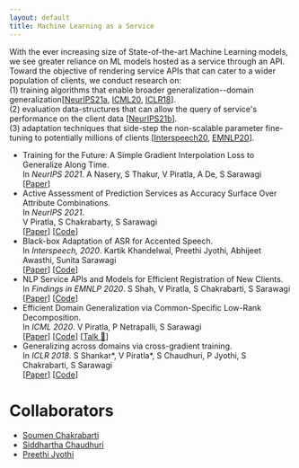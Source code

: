 ```yaml
---
layout: default
title: Machine Learning as a Service
---
```


With the ever increasing size of State-of-the-art Machine Learning models, we see greater reliance on ML models hosted as a service through an API. 
Toward the objective of rendering service APIs that can cater to a wider population of clients, we conduct research on:   
(1) training algorithms that enable broader generalization--domain generalization\[[NeurIPS21a](#neurips21a), [ICML20](#icml20), [ICLR18](#iclr18)\].  
(2) evaluation data-structures that can allow the query of service's performance on the client data \[[NeurIPS21b](#neurips21b)\].   
(3) adaptation techniques that side-step the non-scalable parameter fine-tuning to potentially millions of clients \[[Interspeech20](#interspeech20), [EMNLP20](#emnlp20)\].  


<a name="neurips21a"></a>
* Training for the Future: A Simple Gradient Interpolation Loss to Generalize Along Time. \
  In *NeurIPS 2021*. A Nasery, S Thakur, V Piratla, A De, S Sarawagi \
  \[[Paper](https://arxiv.org/pdf/2108.06721.pdf)\]
  <a name="neurips21b"/>
* Active Assessment of Prediction Services as Accuracy Surface Over Attribute Combinations. \
  In *NeurIPS 2021*.\
  V Piratla, S Chakrabarty, S Sarawagi\
  \[[Paper](https://arxiv.org/pdf/2108.06514.pdf)\] \[[Code](https://github.com/vihari/AAA)\]
  <a name="interspeech20"/>
* Black-box Adaptation of ASR for Accented Speech. \
   In *Interspeech, 2020*. Kartik Khandelwal, Preethi Jyothi, Abhijeet Awasthi, Sunita Sarawagi\
   \[[Paper](https://arxiv.org/pdf/2006.13519)\] \[[Code](https://github.com/Kartik14/FineMerge)\]
  <a name="emnlp20"/>
* NLP Service APIs and Models for Efficient Registration of New Clients.\
   In *Findings in EMNLP 2020*. S Shah, V Piratla, S Chakrabarti, S Sarawagi\
   \[[Paper](https://arxiv.org/pdf/2010.01526.pdf)\] \[[Code](https://github.com/sahil00199/KYC)\]
  <a name="icml20"/>
* Efficient Domain Generalization via Common-Specific Low-Rank Decomposition. \
   In *ICML 2020*. V Piratla, P Netrapalli, S Sarawagi\
   \[[Paper](https://arxiv.org/pdf/2003.12815.pdf)\] \[[Code](https://github.com/vihari/CSD)\] \[[Talk 📢](https://icml.cc/virtual/2020/poster/6528)\]
   <a name="acl19"/>
  <a name="iclr18"/>
* Generalizing across domains via cross-gradient training. \
   In *ICLR 2018*.    S Shankar*, V Piratla*, S Chaudhuri, P Jyothi, S Chakrabarti, S Sarawagi \
   \[[Paper](https://arxiv.org/pdf/1804.10745.pdf)\] \[[Code](https://github.com/vihari/crossgrad)\]
   
# Collaborators
 * [Soumen Chakrabarti](https://www.cse.iitb.ac.in/~soumen/) 
 * [Siddhartha Chaudhuri](https://www.cse.iitb.ac.in/~sidch/)
 * [Preethi Jyothi](https://www.cse.iitb.ac.in/~pjyothi/)
